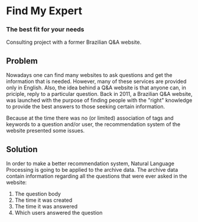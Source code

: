 # Find My Expert
### The best fit for your needs

Consulting project with a former Brazilian Q&A website.

## Problem

Nowadays one can find many websites to ask questions and get the information that is needed. However, many of these services are provided only in English. Also, the idea behind a Q&A website is that anyone can, in priciple, reply to a particular question. 
Back in 2011, a Brazilian Q&A website, was launched with the purpose of finding people with the "right" knowledge to provide the best answers to those seeking certain information. 

Because at the time there was no (or limited) association of tags and keywords to a question and/or user, the recommendation system of the website presented some issues.


## Solution

In order to make a better recommendation system, Natural Language Processing is going to be applied to the archive data. The archive data contain information regarding all the questions that were ever asked in the website:

1) The question body
2) The time it was created
3) The time it was answered
4) Which users answered the question
